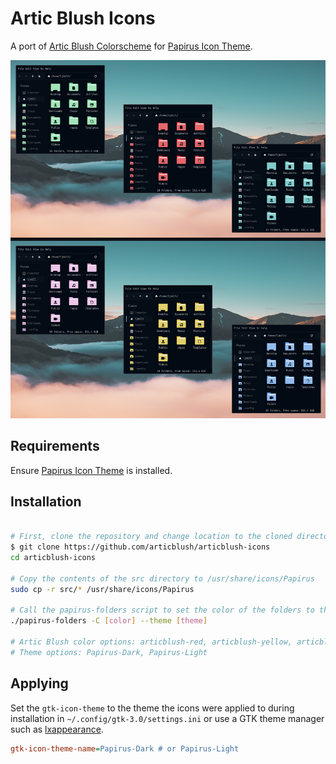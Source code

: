 # Artic Blush Icons

A port of [Artic Blush Colorscheme](https://github.com/articblush) for [Papirus Icon Theme](https://github.com/PapirusDevelopmentTeam/papirus-icon-theme).

![demonstration](./assets/main.png)

## Requirements

Ensure [Papirus Icon Theme](https://github.com/PapirusDevelopmentTeam/papirus-icon-theme) is installed.

## Installation

```sh

# First, clone the repository and change location to the cloned directory:
$ git clone https://github.com/articblush/articblush-icons
cd articblush-icons

# Copy the contents of the src directory to /usr/share/icons/Papirus
sudo cp -r src/* /usr/share/icons/Papirus

# Call the papirus-folders script to set the color of the folders to the desired theme.
./papirus-folders -C [color] --theme [theme]

# Artic Blush color options: articblush-red, articblush-yellow, articblush-green, articblush-blue, articblush-purple, articblush-cyan
# Theme options: Papirus-Dark, Papirus-Light
```

## Applying

Set the `gtk-icon-theme` to the theme the icons were applied to during installation in `~/.config/gtk-3.0/settings.ini` or use a GTK theme manager such as [lxappearance](https://github.com/lxde/lxappearance). 

```ini
gtk-icon-theme-name=Papirus-Dark # or Papirus-Light
```